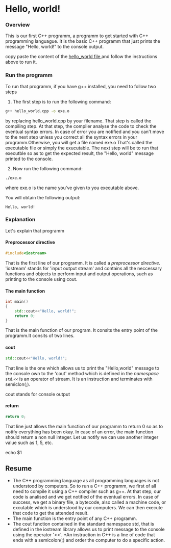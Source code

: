 # Hello, world!

### Overview

This is our first C++ programm, a programm to get started with C++ programming languague. It is the basic C++ programm that just prints the message "Hello, world!" to the console output.

copy paste the content of the [ hello_world file ](https://github.com/Starias22/cpp-revision/blob/main/basics/hello_world/hello_world.cpp "Hello world programm")  and follow the instructions above to run it.

### Run the programm
To run that programm, if you have g++ installed, you need to follow two steps

1. The first step is to run the following command:
````bash
g++ hello_world.cpp -o exe.o
````
by replacing hello_world.cpp by your filename.
That step is called the compiling step.
At that step, the compiler analyse the code to check the eventual syntax errors. In case of error you are notified and you can't move to the next step unless you correct all the syntax errors in your programm.Otherwise, you will get a file named exe.o
That's called the executable file or simply the exucutable. The next step will be to run that executble so as to get the expected result, the
"Hello, world" message printed to the console.

2. Now run the following command:
````bash
./exe.o
````
where exe.o is the name you've given to you executable above.

You will obtain the following output:

````Hello, world!````


### Explanation

Let's explain that programm

#### Preprocessor directive

```C++
#include<iostream>
````
That is the first line of our programm. It is called a *preprocessor directive*. 'iostream' stands for 'input output stream' and contains all the neccessary functions and objects to perform input and output operations, such as printing to the console using cout.

#### The main function

```C++
int main()
{
    std::cout<<"Hello, world!";
    return 0;
}
````

That is the main function of our program. It consits the entry point of the programm.It consits of two lines.

#### cout
````C++
std::cout<<"Hello, world!";
````
That line is the one which allows us to print the "Hello,world" message to the console own to the 'cout' method which is defined in the *namespace* ````std````.````<<```` is an operator of stream. It is an instruction and terminates with semiclon(;).

cout stands for console output

#### return

````C++
return 0;
````
That line just allows the main function of our programm to return 0 so as to notify everything has been okay. In case of an error, the main function should return a non null integer.
Let us notify we can use another integer value such as 1, 5, etc.

echo $1

## Resume

* The C++ programming language as all programming languages is not understood by computers. So to run a C++ programm, we first of all need to compile it using a C++ compiler such as g++. At that step, our code is analised and we get notified of  the eventual errors. In case of success, we get a binary file, a bytecode, also called a machine code, or excutable which is understood by our computers. We can then execute that code to get the attended result.
* The main function is the entry point of any C++ programm.
* The cout function contained in the standard namespace  std, that is defined in the iostream library allows us to print message to the console using the operator '<<'.
*An instruction in C++ is a line of code that ends with a semicolon(;) and order the computer to do a specific action.